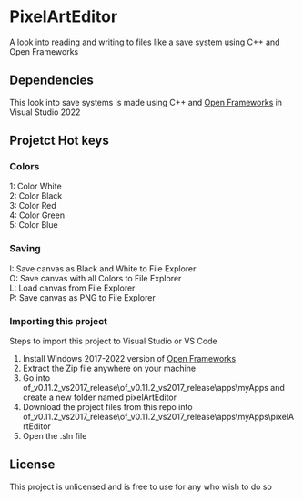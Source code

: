 # PixelArtEditor
A look into reading and writing to files like a save system using C++ and Open Frameworks

## Dependencies
This look into save systems is made using C++ and <a href="https://openframeworks.cc/">Open Frameworks</a> in Visual Studio 2022

## Projetct Hot keys
### Colors
1: Color White <br>
2: Color Black <br>
3: Color Red <br>
4: Color Green <br>
5: Color Blue <br>

### Saving
I: Save canvas as Black and White to File Explorer <br>
O: Save canvas with all Colors to File Explorer <br>
L: Load canvas from File Explorer <br>
P: Save canvas as PNG to File Explorer </br>


### Importing this project
Steps to import this project to Visual Studio or VS Code
<ol>
 <li> Install Windows 2017-2022 version of <a href="https://openframeworks.cc/download/">Open Frameworks</a>
 <li> Extract the Zip file anywhere on your machine
 <li> Go into of_v0.11.2_vs2017_release\of_v0.11.2_vs2017_release\apps\myApps and create a new folder named pixelArtEditor
 <li> Download the project files from this repo into of_v0.11.2_vs2017_release\of_v0.11.2_vs2017_release\apps\myApps\pixelArtEditor
 <li> Open the .sln file
</ol>

## License
This project is unlicensed and is free to use for any who wish to do so
